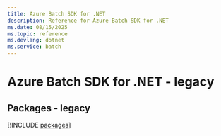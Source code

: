```yaml
---
title: Azure Batch SDK for .NET
description: Reference for Azure Batch SDK for .NET
ms.date: 08/15/2025
ms.topic: reference
ms.devlang: dotnet
ms.service: batch
---
```

# Azure Batch SDK for .NET - legacy
## Packages - legacy
[!INCLUDE [packages](batch-index.md)]